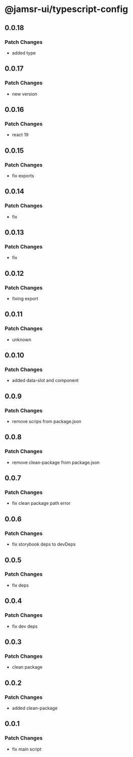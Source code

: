 # @jamsr-ui/typescript-config

## 0.0.18

### Patch Changes

- added type

## 0.0.17

### Patch Changes

- new version

## 0.0.16

### Patch Changes

- react 19

## 0.0.15

### Patch Changes

- fix exports

## 0.0.14

### Patch Changes

- fix

## 0.0.13

### Patch Changes

- fix

## 0.0.12

### Patch Changes

- fixing export

## 0.0.11

### Patch Changes

- unknown

## 0.0.10

### Patch Changes

- added data-slot and component

## 0.0.9

### Patch Changes

- remove scrips from package.json

## 0.0.8

### Patch Changes

- remove clean-package from package.json

## 0.0.7

### Patch Changes

- fix clean package path error

## 0.0.6

### Patch Changes

- fix storybook deps to devDeps

## 0.0.5

### Patch Changes

- fix deps

## 0.0.4

### Patch Changes

- fix dev deps

## 0.0.3

### Patch Changes

- clean package

## 0.0.2

### Patch Changes

- added clean-package

## 0.0.1

### Patch Changes

- fix main script
